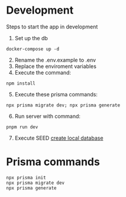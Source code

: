 # Development
Steps to start the app in development

1. Set up the db
```
docker-compose up -d
```
2. Rename the .env.example to .env
3. Replace the enviroment variables
4. Execute the command:
```
npm install
```
5. Execute these prisma commands:
```
npx prisma migrate dev; npx prisma generate
```
6. Run server with command:
```
pnpm run dev
```
7. Execute SEED [create local database](http://localhost:3000/api/seed)

# Prisma commands
```
npx prisma init
npx prisma migrate dev
npx prisma generate
```
